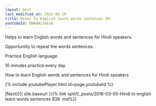 ```yaml
---
layout: post
last_modified_at: 2021-03-29
title: Hindi to English learn words sentences 99 
youtubeId: QNKQWzJmEvA
---
```

 
 
Helps to learn English words and sentences for Hindi speakers.

Opportunitiy to repeat the words sentences. 

Practice English language. 
 
10 minutes practice every day. 
 
How to learn English words and sentences for Hindi speakers 
 
{% include youtubePlayer.html id=page.youtubeId %}
 
 
[Next]({{ site.baseurl }}{% link  split1/_posts/2016-03-05-Hindi to english learn words sentences 838 .md%})
 
